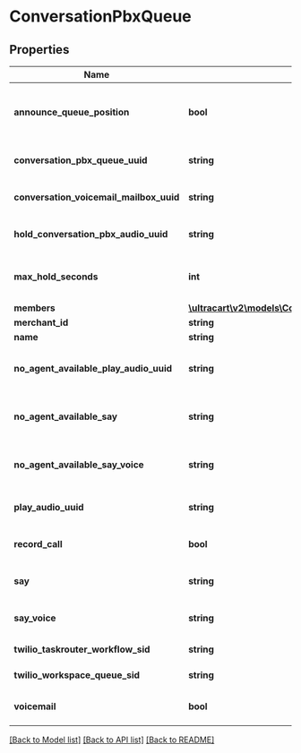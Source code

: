 # ConversationPbxQueue

## Properties
Name | Type | Description | Notes
------------ | ------------- | ------------- | -------------
**announce_queue_position** | **bool** | If true, the customer is told their queue position upon entering the queue | [optional] 
**conversation_pbx_queue_uuid** | **string** | Conversation Pbx Queue unique identifier | [optional] 
**conversation_voicemail_mailbox_uuid** | **string** | The voicemail mailbox associated with this queue | [optional] 
**hold_conversation_pbx_audio_uuid** | **string** | The audio to play while holding in a queue | [optional] 
**max_hold_seconds** | **int** | The maximum number of seconds for a customer to hold in a queue | [optional] 
**members** | [**\ultracart\v2\models\ConversationPbxQueueMembers**](ConversationPbxQueueMembers.md) |  | [optional] 
**merchant_id** | **string** | Merchant Id | [optional] 
**name** | **string** | Name of queue | [optional] 
**no_agent_available_play_audio_uuid** | **string** | When no agent is available after the max_hold_seconds, say this | [optional] 
**no_agent_available_say** | **string** | When no agent is available after the max_hold_seconds, say this | [optional] 
**no_agent_available_say_voice** | **string** | The type of voice used to say text when no agent is available | [optional] 
**play_audio_uuid** | **string** | Audio played when customer enters a queue | [optional] 
**record_call** | **bool** | If true, any calls in this queue are recorded | [optional] 
**say** | **string** | Say text when a customer enters queue | [optional] 
**say_voice** | **string** | The type of voice to use when say text is spoken | [optional] 
**twilio_taskrouter_workflow_sid** | **string** | Twilio taskrouter workflow sid | [optional] 
**twilio_workspace_queue_sid** | **string** | Twilio workspace queue sid | [optional] 
**voicemail** | **bool** | If true, this queue has a voicemail associated with it | [optional] 

[[Back to Model list]](../README.md#documentation-for-models) [[Back to API list]](../README.md#documentation-for-api-endpoints) [[Back to README]](../README.md)


